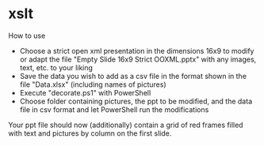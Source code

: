 # xslt
How to use

- Choose a strict open xml presentation in the dimensions 16x9 to modify or adapt the file "Empty Slide 16x9 Strict OOXML.pptx" with any images, text, etc. to your liking
- Save the data you wish to add as a csv file in the format shown in the file "Data.xlsx" (including names of pictures)
- Execute "decorate.ps1" with PowerShell
- Choose folder containing pictures, the ppt to be modified, and the data file in csv format and let PowerShell run the modifications

Your ppt file should now (additionally) contain a grid of red frames filled with text and pictures by column on the first slide.
